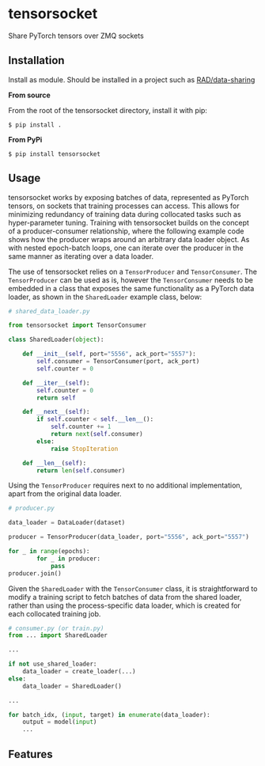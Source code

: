 # tensorsocket
Share PyTorch tensors over ZMQ sockets

## Installation

Install as module. Should be installed in a project such as [RAD/data-sharing](https://github.com/Resource-Aware-Data-systems-RAD/data-sharing)

**From source**

From the root of the tensorsocket directory, install it with pip:

```shell
$ pip install .
```

**From PyPi**

```shell
$ pip install tensorsocket
```

## Usage

tensorsocket works by exposing batches of data, represented as PyTorch tensors, on sockets that training processes can access. This allows for minimizing redundancy of training data during collocated tasks such as hyper-parameter tuning. Training with tensorsocket builds on the concept of a producer-consumer relationship, where the following example code shows how the producer wraps around an arbitrary data loader object. As with nested epoch-batch loops, one can iterate over the producer in the same manner as iterating over a data loader.

The use of tensorsocket relies on a `TensorProducer` and `TensorConsumer`. The `TensorProducer` can be used as is, however the `TensorConsumer` needs to be embedded in a class that exposes the same functionality as a PyTorch data loader, as shown in the `SharedLoader` example class, below:

```python
# shared_data_loader.py

from tensorsocket import TensorConsumer

class SharedLoader(object):

    def __init__(self, port="5556", ack_port="5557"):
        self.consumer = TensorConsumer(port, ack_port)
        self.counter = 0

    def __iter__(self):
        self.counter = 0
        return self

    def __next__(self):
        if self.counter < self.__len__():
            self.counter += 1
            return next(self.consumer)
        else:
            raise StopIteration

    def __len__(self):
        return len(self.consumer)

```

Using the `TensorProducer` requires next to no additional implementation, apart from the original data loader. 

```python
# producer.py

data_loader = DataLoader(dataset)

producer = TensorProducer(data_loader, port="5556", ack_port="5557")

for _ in range(epochs):
        for _ in producer:
            pass
producer.join()
```

Given the `SharedLoader` with the `TensorConsumer` class, it is straightforward to modify a training script to fetch batches of data from the shared loader, rather than using the process-specific data loader, which is created for each collocated training job.

```python
# consumer.py (or train.py)
from ... import SharedLoader

...

if not use_shared_loader:
    data_loader = create_loader(...)
else:
    data_loader = SharedLoader()

...

for batch_idx, (input, target) in enumerate(data_loader):
    output = model(input)
    ...

```

## Features